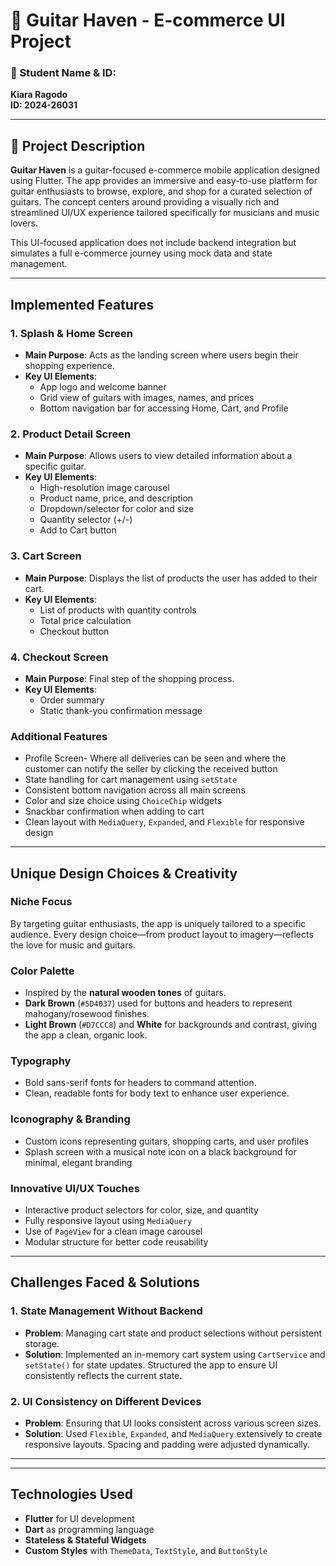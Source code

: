 # 🎸 Guitar Haven - E-commerce UI Project

### 👤 Student Name & ID:
**Kiara Ragodo**  
**ID: 2024-26031**

---

## 🛒 Project Description

**Guitar Haven** is a guitar-focused e-commerce mobile application designed using Flutter. The app provides an immersive and easy-to-use platform for guitar enthusiasts to browse, explore, and shop for a curated selection of guitars. The concept centers around providing a visually rich and streamlined UI/UX experience tailored specifically for musicians and music lovers. 

This UI-focused application does not include backend integration but simulates a full e-commerce journey using mock data and state management.

---

## Implemented Features

### 1. **Splash & Home Screen**
- **Main Purpose**: Acts as the landing screen where users begin their shopping experience.
- **Key UI Elements**:
  - App logo and welcome banner
  - Grid view of guitars with images, names, and prices
  - Bottom navigation bar for accessing Home, Cart, and Profile

### 2. **Product Detail Screen**
- **Main Purpose**: Allows users to view detailed information about a specific guitar.
- **Key UI Elements**:
  - High-resolution image carousel
  - Product name, price, and description
  - Dropdown/selector for color and size
  - Quantity selector (+/-)
  - Add to Cart button

### 3. **Cart Screen**
- **Main Purpose**: Displays the list of products the user has added to their cart.
- **Key UI Elements**:
  - List of products with quantity controls
  - Total price calculation
  - Checkout button

### 4. **Checkout Screen**
- **Main Purpose**: Final step of the shopping process.
- **Key UI Elements**:
  - Order summary
  - Static thank-you confirmation message

### Additional Features
- Profile Screen- Where all deliveries can be seen and where the customer can notify the seller by clicking the received button
- State handling for cart management using `setState`
- Consistent bottom navigation across all main screens
- Color and size choice using `ChoiceChip` widgets
- Snackbar confirmation when adding to cart
- Clean layout with `MediaQuery`, `Expanded`, and `Flexible` for responsive design

---

## Unique Design Choices & Creativity

### Niche Focus
By targeting guitar enthusiasts, the app is uniquely tailored to a specific audience. Every design choice—from product layout to imagery—reflects the love for music and guitars.

### Color Palette
- Inspired by the **natural wooden tones** of guitars.
- **Dark Brown** (`#5D4037`) used for buttons and headers to represent mahogany/rosewood finishes.
- **Light Brown** (`#D7CCC8`) and **White** for backgrounds and contrast, giving the app a clean, organic look.

### Typography
- Bold sans-serif fonts for headers to command attention.
- Clean, readable fonts for body text to enhance user experience.

### Iconography & Branding
- Custom icons representing guitars, shopping carts, and user profiles
- Splash screen with a musical note icon on a black background for minimal, elegant branding

### Innovative UI/UX Touches
- Interactive product selectors for color, size, and quantity
- Fully responsive layout using `MediaQuery`
- Use of `PageView` for a clean image carousel
- Modular structure for better code reusability

---

## Challenges Faced & Solutions

### 1. **State Management Without Backend**
- **Problem**: Managing cart state and product selections without persistent storage.
- **Solution**: Implemented an in-memory cart system using `CartService` and `setState()` for state updates. Structured the app to ensure UI consistently reflects the current state.

### 2. **UI Consistency on Different Devices**
- **Problem**: Ensuring that UI looks consistent across various screen sizes.
- **Solution**: Used `Flexible`, `Expanded`, and `MediaQuery` extensively to create responsive layouts. Spacing and padding were adjusted dynamically.

---

---

## Technologies Used

- **Flutter** for UI development
- **Dart** as programming language
- **Stateless & Stateful Widgets**
- **Custom Styles** with `ThemeData`, `TextStyle`, and `ButtonStyle`

